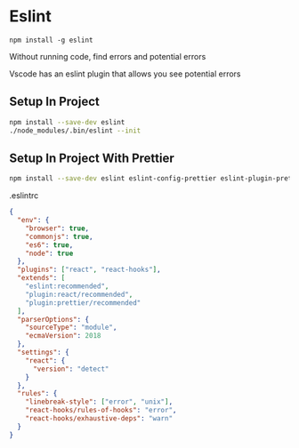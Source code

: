 # Eslint

`npm install -g eslint`

Without running code, find errors and potential errors

Vscode has an eslint plugin that allows you see potential errors

## Setup In Project

```bash
npm install --save-dev eslint
./node_modules/.bin/eslint --init
```

## Setup In Project With Prettier

```bash
npm install --save-dev eslint eslint-config-prettier eslint-plugin-prettier eslint-plugin-react eslint-plugin-react-hooks prettier
```

.eslintrc

```json
{
  "env": {
    "browser": true,
    "commonjs": true,
    "es6": true,
    "node": true
  },
  "plugins": ["react", "react-hooks"],
  "extends": [
    "eslint:recommended",
    "plugin:react/recommended",
    "plugin:prettier/recommended"
  ],
  "parserOptions": {
    "sourceType": "module",
    "ecmaVersion": 2018
  },
  "settings": {
    "react": {
      "version": "detect"
    }
  },
  "rules": {
    "linebreak-style": ["error", "unix"],
    "react-hooks/rules-of-hooks": "error",
    "react-hooks/exhaustive-deps": "warn"
  }
}
```

